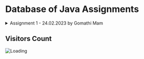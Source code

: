 Database of Java Assignments
============================


<details>
  <summary>Assignment 1 - 24.02.2023 by Gomathi Mam</summary>
  
1. [Check for Odd or Even Number](https://github.com/noobshubham/Java-Assignments/blob/master/Assignment%201%20-%2024.02.2023/OddEven.java)
2. [Prime Number](https://github.com/noobshubham/Java-Assignments/blob/master/Assignment%201%20-%2024.02.2023/PrimeNumber.java)
3. Fibonacci Series
4. Factorial Program
5. Armstrong Number
6. Perfect Number
7. Palindrome Number
8. Reverse Number
9. Pronic Number
10. Magic Number
11. Happy Number
12. Automorphic number
13. Neon Number
14. Special Number
15. Composite Number
16. Perfect Square
17. Perfect Cube
18. Sum of Digits
19. GCD and LCM
20. Count Digits in a Number
</details>


Visitors Count
------------------

<img align="left" src = "https://profile-counter.glitch.me/Java-Assignments/count.svg" alt ="Loading">
